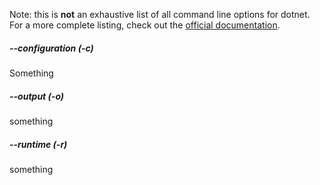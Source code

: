 ﻿Note: this is **not** an exhaustive list of all command line options for dotnet.
For a more complete listing, check out the [official documentation](https://docs.microsoft.com/en-us/dotnet/core/tools/dotnet-publish?tabs=netcore2x).

##### --configuration (-c)

Something

##### --output (-o)

something

##### --runtime (-r)

something